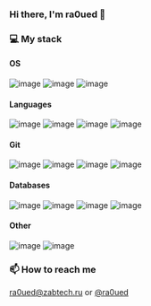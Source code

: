 ### Hi there, I'm ra0ued 👋

### 💻 My stack

#### OS
![image](https://img.shields.io/badge/mac%20os-000000?style=for-the-badge&logo=apple&logoColor=white) ![image](https://img.shields.io/badge/Ubuntu-E95420?style=for-the-badge&logo=ubuntu&logoColor=white) ![image](https://img.shields.io/badge/Windows-0078D6?style=for-the-badge&logo=windows&logoColor=white) 

#### Languages
![image](https://img.shields.io/badge/PHP-777BB4?style=for-the-badge&logo=php&logoColor=white) ![image](https://img.shields.io/badge/JavaScript-323330?style=for-the-badge&logo=javascript&logoColor=F7DF1E) ![image](https://img.shields.io/badge/Go-00ADD8?style=for-the-badge&logo=go&logoColor=white) ![image](https://img.shields.io/badge/Swift-FA7343?style=for-the-badge&logo=swift&logoColor=white) 

#### Git
![image](https://img.shields.io/badge/GIT-E44C30?style=for-the-badge&logo=git&logoColor=white) ![image](https://img.shields.io/badge/GitHub-100000?style=for-the-badge&logo=github&logoColor=white) ![image](https://img.shields.io/badge/GitLab-330F63?style=for-the-badge&logo=gitlab&logoColor=white) ![image](https://img.shields.io/badge/Bitbucket-0747a6?style=for-the-badge&logo=bitbucket&logoColor=white) 

#### Databases
![image](https://img.shields.io/badge/MySQL-005C84?style=for-the-badge&logo=mysql&logoColor=white) ![image](https://img.shields.io/badge/PostgreSQL-316192?style=for-the-badge&logo=postgresql&logoColor=white) ![image](https://img.shields.io/badge/rabbitmq-%23FF6600.svg?&style=for-the-badge&logo=rabbitmq&logoColor=white)  ![image](https://img.shields.io/badge/redis-%23DD0031.svg?&style=for-the-badge&logo=redis&logoColor=white) 

#### Other
![image](https://img.shields.io/badge/Docker-2CA5E0?style=for-the-badge&logo=docker&logoColor=white) ![image](http://img.shields.io/badge/-PHPStorm-181717?style=for-the-badge&logo=phpstorm&logoColor=white)


### 📫 How to reach me
<a href="mailto:ra0ued@zabtech.ru">ra0ued@zabtech.ru</a> or <a href="https://t.me/ra0ued">@ra0ued</a>

<!--
**ra0ued/ra0ued** is a ✨ _special_ ✨ repository because its `README.md` (this file) appears on your GitHub profile.

Here are some ideas to get you started:

- 🔭 I’m currently working on ...
- 🌱 I’m currently learning ...
- 👯 I’m looking to collaborate on ...
- 🤔 I’m looking for help with ...
- 💬 Ask me about ...
- 😄 Pronouns: ...
- ⚡ Fun fact: ...
-->
